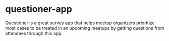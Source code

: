 # questioner-app
Questioner is a great survey app that helps meetup organizers prioritize most cases to be treated in an upcoming meetups by getting questions from attendees through this app.
